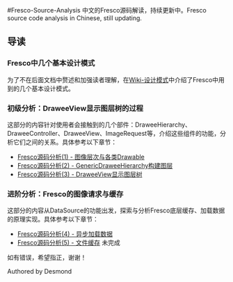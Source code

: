 #Fresco-Source-Analysis
中文的Fresco源码解读，持续更新中。Fresco source code analysis in Chinese, still updating.

## 导读

### Fresco中几个基本设计模式

为了不在后面文档中赘述和加强读者理解，在[Wiki-设计模式](https://github.com/desmond1121/Fresco-Source-Analysis/wiki/Fresco%E4%B8%AD%E7%9A%84%E8%AE%BE%E8%AE%A1%E6%A8%A1%E5%BC%8F)中介绍了Fresco中用到的几个基本设计模式。

### 初级分析：DraweeView显示图层树的过程

这部分的内容针对使用者会接触到的几个部件：DraweeHierarchy、DraweeController、DraweeView、ImageRequest等，介绍这些组件的功能，分析它们之间的关系。具体参考以下章节：

- [Fresco源码分析(1) - 图像层次与各类Drawable][1]
- [Fresco源码分析(2) - GenericDraweeHierarchy构建图层][2]
- [Fresco源码分析(3) - DraweeView显示图层树][3]

### 进阶分析：Fresco的图像请求与缓存

这部分的内容从DataSource的功能出发，探索与分析Fresco底层缓存、加载数据的原理实现。具体参考以下章节：

- [Fresco源码分析(4) - 异步加载数据][4]
- [Fresco源码分析(5) - 文件缓存][5] 未完成

[1]: https://github.com/desmond1121/Fresco-Source-Analysis/blob/master/Fresco%E6%BA%90%E7%A0%81%E5%88%86%E6%9E%90(1)%20-%20%E5%9B%BE%E5%83%8F%E5%B1%82%E6%AC%A1%E4%B8%8E%E5%90%84%E7%B1%BBDrawable.md
[2]: https://github.com/desmond1121/Fresco-Source-Analysis/blob/master/Fresco%E6%BA%90%E7%A0%81%E5%88%86%E6%9E%90(2)%20-%20GenericDraweeHierarchy%E6%9E%84%E5%BB%BA%E5%9B%BE%E5%B1%82.md
[3]: https://github.com/desmond1121/Fresco-Source-Analysis/blob/master/Fresco%E6%BA%90%E7%A0%81%E5%88%86%E6%9E%90(3)%20-%20DraweeView%E6%98%BE%E7%A4%BA%E5%9B%BE%E5%B1%82%E6%A0%91.md
[4]: https://github.com/desmond1121/Fresco-Source-Analysis/blob/master/Fresco%E6%BA%90%E7%A0%81%E5%88%86%E6%9E%90(4)%20-%20%E5%BC%82%E6%AD%A5%E5%8A%A0%E8%BD%BD%E6%95%B0%E6%8D%AE.md
[5]: https://github.com/desmond1121/Fresco-Source-Analysis/blob/master/Fresco%E6%BA%90%E7%A0%81%E5%88%86%E6%9E%90(5)%20-%20%E6%96%87%E4%BB%B6%E7%BC%93%E5%AD%98.md

如有错误，希望指正，谢谢！

Authored by Desmond
